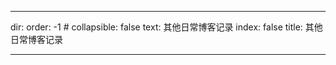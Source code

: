 --- 

dir:
    order: -1
    # collapsible: false
    text: 其他日常博客记录
index: false
title: 其他日常博客记录


---